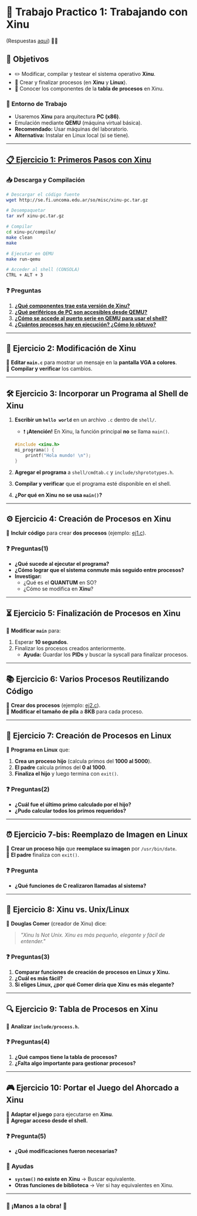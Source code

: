 # 🚀 **Trabajo Practico 1: Trabajando con Xinu**

(Respuestas [aqui](./Respuestas.md)) 🚀✨

## **📌 Objetivos**  

- ✏️ Modificar, compilar y testear el sistema operativo **Xinu**.  
- 🔄 Crear y finalizar procesos (en **Xinu** y **Linux**).  
- 🧠 Conocer los componentes de la **tabla de procesos** en Xinu.  

### **🔧 Entorno de Trabajo**  

- Usaremos **Xinu** para arquitectura **PC (x86)**.  
- Emulación mediante **QEMU** (máquina virtual básica).  
- **Recomendado:** Usar máquinas del laboratorio.  
- **Alternativa:** Instalar en Linux local (si se tiene).  

---

## [**📋 Ejercicio 1: Primeros Pasos con Xinu** ](./Respuestas.md#1-primeros-pasos-con-xinu) 

### **📥 Descarga y Compilación**  

```bash
# Descargar el código fuente  
wget http://se.fi.uncoma.edu.ar/so/misc/xinu-pc.tar.gz  

# Desempaquetar  
tar xvf xinu-pc.tar.gz  

# Compilar  
cd xinu-pc/compile/  
make clean  
make  

# Ejecutar en QEMU  
make run-qemu  

# Acceder al shell (CONSOLA)  
CTRL + ALT + 3  
```

### **❓ Preguntas**  

1. [**¿Qué componentes trae esta versión de Xinu?**](./Respuestas.md#-componentes-principales-del-sistema-xinu)  
2. [**¿Qué periféricos de PC son accesibles desde QEMU?**](./Respuestas.md#️-periféricos-soportados)  
3. [**¿Cómo se accede al puerto serie en QEMU para usar el shell?**](./Respuestas.md#acceso-al-puerto-serial-de-xinu-️)
4. [**¿Cuántos procesos hay en ejecución? ¿Cómo lo obtuvo?**](./Respuestas.md#visualización-de-procesos-)  

---

## **🎨 Ejercicio 2: Modificación de Xinu**  

🔹 **Editar `main.c`** para mostrar un mensaje en la **pantalla VGA a colores**.  
🔹 **Compilar y verificar** los cambios.  

---

## **🛠 Ejercicio 3: Incorporar un Programa al Shell de Xinu**  

1. **Escribir un `hello world`** en un archivo `.c` dentro de `shell/`.  
   - ❗ **¡Atención!** En Xinu, la función principal **no** se llama `main()`.  

   ```c
   #include <xinu.h>
   mi_programa() {
       printf("Hola mundo! \n");
   }
   ```  

2. **Agregar el programa** a `shell/cmdtab.c` y `include/shprototypes.h`.  
3. **Compilar y verificar** que el programa esté disponible en el shell.  
4. **¿Por qué en Xinu no se usa `main()`?**  

---

## **⚙️ Ejercicio 4: Creación de Procesos en Xinu**  

🔹 **Incluir código** para crear **dos procesos** (ejemplo: [ej1.c](https://github.com/zrafa/xinu/blob/main/xinu-pc/misc/ej1.c)).  

### **❓ Preguntas(1)**

- **¿Qué sucede al ejecutar el programa?**  
- **¿Cómo lograr que el sistema conmute más seguido entre procesos?**  
- **Investigar:**  
  - ¿Qué es el **QUANTUM** en SO?  
  - ¿Cómo se modifica en **Xinu**?  

---

## **⏳ Ejercicio 5: Finalización de Procesos en Xinu**  

🔹 **Modificar `main`** para:  

1. Esperar **10 segundos**.  
2. Finalizar los procesos creados anteriormente.  
   - **Ayuda:** Guardar los **PIDs** y buscar la syscall para finalizar procesos.  

---

## **📚 Ejercicio 6: Varios Procesos Reutilizando Código**  

🔹 **Crear dos procesos** (ejemplo: [ej2.c](https://github.com/zrafa/xinu/blob/main/xinu-pc/misc/ej2.c)).  
🔹 **Modificar el tamaño de pila** a **8KB** para cada proceso.  

---

## **🐧 Ejercicio 7: Creación de Procesos en Linux**  

🔹 **Programa en Linux** que:  

1. **Crea un proceso hijo** (calcula primos del **1000 al 5000**).  
2. **El padre** calcula primos del **0 al 1000**.  
3. **Finaliza el hijo** y luego termina con `exit()`.  

### **❓ Preguntas(2)**  

- **¿Cuál fue el último primo calculado por el hijo?**  
- **¿Pudo calcular todos los primos requeridos?**  

---

## **⏰ Ejercicio 7-bis: Reemplazo de Imagen en Linux**  

🔹 **Crear un proceso hijo** que **reemplace su imagen** por `/usr/bin/date`.  
🔹 **El padre** finaliza con `exit()`.  

### **❓ Pregunta**  

- **¿Qué funciones de C realizaron llamadas al sistema?**  

---

## **🤔 Ejercicio 8: Xinu vs. Unix/Linux**  

🔹 **Douglas Comer** (creador de Xinu) dice:  
> *"Xinu Is Not Unix. Xinu es más pequeño, elegante y fácil de entender."*  

### **❓ Preguntas(3)**  

1. **Comparar funciones de creación de procesos en Linux y Xinu.**  
2. **¿Cuál es más fácil?**  
3. **Si eliges Linux, ¿por qué Comer diría que Xinu es más elegante?**  

---

## **🔍 Ejercicio 9: Tabla de Procesos en Xinu**  

🔹 **Analizar `include/process.h`.**  

### **❓ Preguntas(4)**  

1. **¿Qué campos tiene la tabla de procesos?**  
2. **¿Falta algo importante para gestionar procesos?**  

---

## **🎮 Ejercicio 10: Portar el Juego del Ahorcado a Xinu**  

🔹 **Adaptar el juego** para ejecutarse en **Xinu**.  
🔹 **Agregar acceso desde el shell.**  

### **❓ Pregunta(5)**  

- **¿Qué modificaciones fueron necesarias?**  

### **🔧 Ayudas**  

- **`system()` no existe en Xinu** → Buscar equivalente.  
- **Otras funciones de biblioteca** → Ver si hay equivalentes en Xinu.  

---

### **🏁 ¡Manos a la obra!** 🚀
